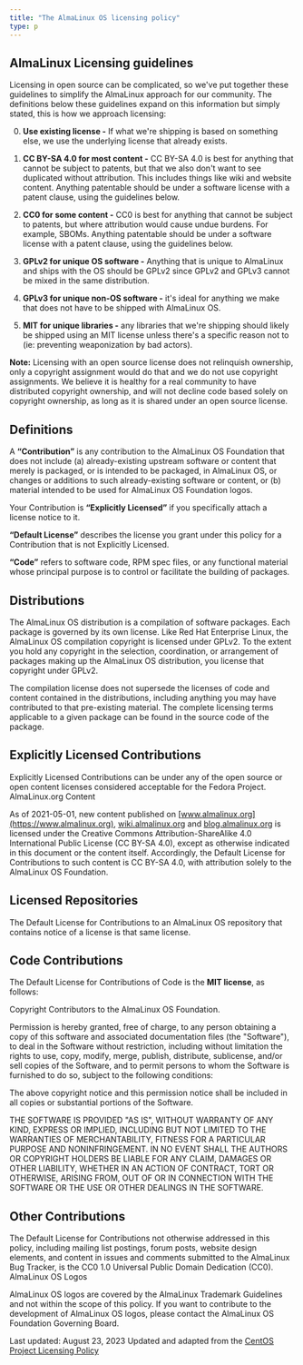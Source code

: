 ```yaml
---
title: "The AlmaLinux OS licensing policy"
type: p
---
```



## AlmaLinux Licensing guidelines

Licensing in open source can be complicated, so we've put together these guidelines to simplify the AlmaLinux approach for our community. The definitions below these guidelines expand on this information but simply stated, this is how we approach licensing:

0. **Use existing license -** If what we're shipping is based on something else, we use the underlying license that already exists.

1. **CC BY-SA 4.0 for most content -** CC BY-SA 4.0 is best for anything that cannot be subject to patents, but that we also don't want to see duplicated without attribution. This includes things like wiki and website content. Anything patentable should be under a software license with a patent clause, using the guidelines below.

1. **CC0 for some content -** CC0 is best for anything that cannot be subject to patents, but where attribution would cause undue burdens. For example, SBOMs. Anything patentable should be under a software license with a patent clause, using the guidelines below.

2. **GPLv2 for unique OS software -** Anything that is unique to AlmaLinux and ships with the OS should be GPLv2 since GPLv2 and GPLv3 cannot be mixed in the same distribution.

3. **GPLv3 for unique non-OS software -** it's ideal for anything we make that does not have to be shipped with AlmaLinux OS.

4. **MIT for unique libraries -** any libraries that we're shipping should likely be shipped using an MIT license unless there's a specific reason not to (ie: preventing weaponization by bad actors).

**Note:** Licensing with an open source license does not relinquish ownership, only a copyright assignment would do that and we do not use copyright assignments. We believe it is healthy for a real community to have distributed copyright ownership, and will not decline code based solely on copyright ownership, as long as it is shared under an open source license.

## Definitions

A **“Contribution”** is any contribution to the AlmaLinux OS Foundation that does not include (a) already-existing upstream software or content that merely is packaged, or is intended to be packaged, in AlmaLinux OS, or changes or additions to such already-existing software or content, or (b) material intended to be used for AlmaLinux OS Foundation logos.

Your Contribution is **“Explicitly Licensed”** if you specifically attach a license notice to it.

**“Default License”** describes the license you grant under this policy for a Contribution that is not Explicitly Licensed.

**“Code”** refers to software code, RPM spec files, or any functional material whose principal purpose is to control or facilitate the building of packages.

## Distributions

The AlmaLinux OS distribution is a compilation of software packages. Each package is governed by its own license. Like Red Hat Enterprise Linux, the AlmaLinux OS compilation copyright is licensed under GPLv2. To the extent you hold any copyright in the selection, coordination, or arrangement of packages making up the AlmaLinux OS distribution, you license that copyright under GPLv2.

The compilation license does not supersede the licenses of code and content contained in the distributions, including anything you may have contributed to that pre-existing material. The complete licensing terms applicable to a given package can be found in the source code of the package.

## Explicitly Licensed Contributions

Explicitly Licensed Contributions can be under any of the open source or open content licenses considered acceptable for the Fedora Project.
AlmaLinux.org Content

As of 2021-05-01, new content published on [www.almalinux.org](https://www.almalinux.org), [wiki.almalinux.org](https://wiki.almalinux.org) and [blog.almalinux.org](https://blog.almalinux.org) is licensed under the Creative Commons Attribution-ShareAlike 4.0 International Public License (CC BY-SA 4.0), except as otherwise indicated in this document or the content itself. Accordingly, the Default License for Contributions to such content is CC BY-SA 4.0, with attribution solely to the AlmaLinux OS Foundation.

## Licensed Repositories

The Default License for Contributions to an AlmaLinux OS repository that contains notice of a license is that same license.

## Code Contributions

The Default License for Contributions of Code is the **MIT license**, as follows:

Copyright Contributors to the AlmaLinux OS Foundation.

Permission is hereby granted, free of charge, to any person obtaining a copy of this software and associated documentation files (the "Software"), to deal in the Software without restriction, including without limitation the rights to use, copy, modify, merge, publish, distribute, sublicense, and/or sell copies of the Software, and to permit persons to whom the Software is furnished to do so, subject to the following conditions:

The above copyright notice and this permission notice shall be included in all copies or substantial portions of the Software.

THE SOFTWARE IS PROVIDED "AS IS", WITHOUT WARRANTY OF ANY KIND, EXPRESS OR IMPLIED, INCLUDING BUT NOT LIMITED TO THE WARRANTIES OF MERCHANTABILITY, FITNESS FOR A PARTICULAR PURPOSE AND NONINFRINGEMENT. IN NO EVENT SHALL THE AUTHORS OR COPYRIGHT HOLDERS BE LIABLE FOR ANY CLAIM, DAMAGES OR OTHER LIABILITY, WHETHER IN AN ACTION OF CONTRACT, TORT OR OTHERWISE, ARISING FROM, OUT OF OR IN CONNECTION WITH THE SOFTWARE OR THE USE OR OTHER DEALINGS IN THE SOFTWARE.

## Other Contributions

The Default License for Contributions not otherwise addressed in this policy, including mailing list postings, forum posts, website design elements, and content in issues and comments submitted to the AlmaLinux Bug Tracker, is the CC0 1.0 Universal Public Domain Dedication (CC0).
AlmaLinux OS Logos

AlmaLinux OS logos are covered by the AlmaLinux Trademark Guidelines and not within the scope of this policy. If you want to contribute to the development of AlmaLinux OS logos, please contact the AlmaLinux OS Foundation Governing Board. 

Last updated: August 23, 2023
Updated and adapted from the [CentOS Project Licensing Policy](https://www.centos.org/legal/licensing-policy/)